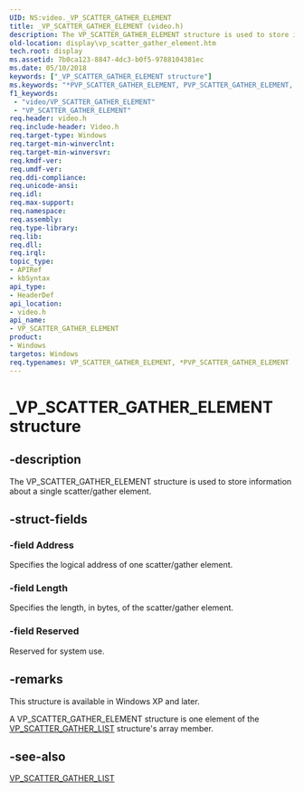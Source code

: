 ```yaml
---
UID: NS:video._VP_SCATTER_GATHER_ELEMENT
title: _VP_SCATTER_GATHER_ELEMENT (video.h)
description: The VP_SCATTER_GATHER_ELEMENT structure is used to store information about a single scatter/gather element.
old-location: display\vp_scatter_gather_element.htm
tech.root: display
ms.assetid: 7b0ca123-8847-4dc3-b0f5-9788104381ec
ms.date: 05/10/2018
keywords: ["_VP_SCATTER_GATHER_ELEMENT structure"]
ms.keywords: "*PVP_SCATTER_GATHER_ELEMENT, PVP_SCATTER_GATHER_ELEMENT, PVP_SCATTER_GATHER_ELEMENT structure pointer [Display Devices], VP_SCATTER_GATHER_ELEMENT, VP_SCATTER_GATHER_ELEMENT structure [Display Devices], Video_Structs_eacc94d7-8de2-4847-b843-3ae56bbca6d5.xml, _VP_SCATTER_GATHER_ELEMENT, display.vp_scatter_gather_element, video/PVP_SCATTER_GATHER_ELEMENT, video/VP_SCATTER_GATHER_ELEMENT"
f1_keywords:
 - "video/VP_SCATTER_GATHER_ELEMENT"
 - "VP_SCATTER_GATHER_ELEMENT"
req.header: video.h
req.include-header: Video.h
req.target-type: Windows
req.target-min-winverclnt: 
req.target-min-winversvr: 
req.kmdf-ver: 
req.umdf-ver: 
req.ddi-compliance: 
req.unicode-ansi: 
req.idl: 
req.max-support: 
req.namespace: 
req.assembly: 
req.type-library: 
req.lib: 
req.dll: 
req.irql: 
topic_type:
- APIRef
- kbSyntax
api_type:
- HeaderDef
api_location:
- video.h
api_name:
- VP_SCATTER_GATHER_ELEMENT
product:
- Windows
targetos: Windows
req.typenames: VP_SCATTER_GATHER_ELEMENT, *PVP_SCATTER_GATHER_ELEMENT
---
```


# _VP_SCATTER_GATHER_ELEMENT structure


## -description


The VP_SCATTER_GATHER_ELEMENT structure is used to store information about a single scatter/gather element.


## -struct-fields




### -field Address

Specifies the logical address of one scatter/gather element.


### -field Length

Specifies the length, in bytes, of the scatter/gather element.


### -field Reserved

Reserved for system use.


## -remarks



This structure is available in Windows XP and later.

A VP_SCATTER_GATHER_ELEMENT structure is one element of the <a href="https://docs.microsoft.com/windows-hardware/drivers/ddi/video/ns-video-_vp_scatter_gather_list">VP_SCATTER_GATHER_LIST</a> structure's array member.




## -see-also




<a href="https://docs.microsoft.com/windows-hardware/drivers/ddi/video/ns-video-_vp_scatter_gather_list">VP_SCATTER_GATHER_LIST</a>
 

 


